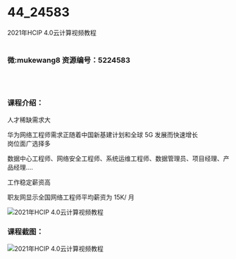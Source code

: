 # 44_24583
2021年HCIP 4.0云计算视频教程
<br/></br>
<h3>微:mukewang8 资源编号：5224583</h3>
<br/></br>
<h3>课程介绍：</h3>
<p>人才稀缺需求大</p>
<p>华为网络工程师需求正随着中国新基建计划和全球 5G 发展而快速增长<br>
岗位面广选择多</p>
<p>数据中心工程师、网络安全工程师、系统运维工程师、数据管理员、项目经理、产品经理.…</p>
<p>工作稳定薪资高</p>
<p>职友网显示全国网络工程师平均薪资为 15K/ 月</p>
<p><img src="https://www.ko996.com/wp-content/uploads/img/2022/06/1-22-300x144.png" alt="2021年HCIP 4.0云计算视频教程"></p>
<div class="info-desc">
<h3>课程截图：</h3>
<p><img src="https://www.ko996.com/wp-content/uploads/img/2022/06/2-18.png" alt="2021年HCIP 4.0云计算视频教程"></p>


			
</div>
